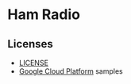 # Ham Radio

## Licenses

* [LICENSE](LICENSE)
* [Google Cloud Platform](https://github.com/GoogleCloudPlatform/golang-samples/blob/master/LICENSE) samples

